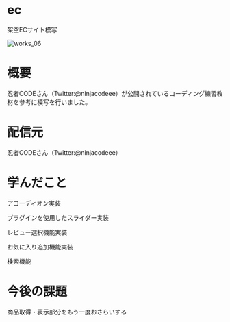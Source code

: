# ec
架空ECサイト模写

![works_06](https://user-images.githubusercontent.com/64426498/88484827-a18e3f00-cfac-11ea-858e-e9c72ffa0144.png)


# 概要
忍者CODEさん（Twitter:@ninjacodeee）が公開されているコーディング練習教材を参考に模写を行いました。

# 配信元
忍者CODEさん（Twitter:@ninjacodeee）

# 学んだこと
アコーディオン実装

プラグインを使用したスライダー実装

レビュー選択機能実装

お気に入り追加機能実装

検索機能


# 今後の課題
商品取得・表示部分をもう一度おさらいする

